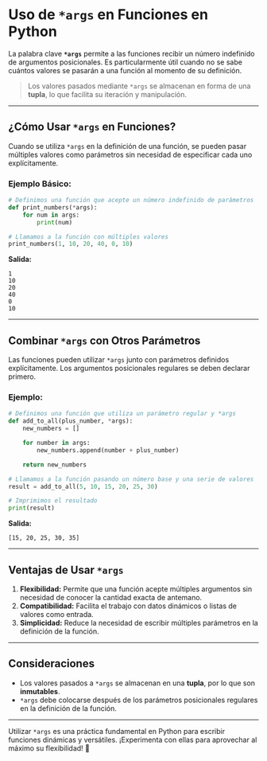 # Uso de `*args` en Funciones en Python

La palabra clave **`*args`** permite a las funciones recibir un número indefinido de argumentos posicionales. Es particularmente útil cuando no se sabe cuántos valores se pasarán a una función al momento de su definición.

> Los valores pasados mediante `*args` se almacenan en forma de una **tupla**, lo que facilita su iteración y manipulación.

---

## ¿Cómo Usar `*args` en Funciones?

Cuando se utiliza `*args` en la definición de una función, se pueden pasar múltiples valores como parámetros sin necesidad de especificar cada uno explícitamente.

### Ejemplo Básico:

```python
# Definimos una función que acepte un número indefinido de parámetros
def print_numbers(*args):
    for num in args:
        print(num)

# Llamamos a la función con múltiples valores
print_numbers(1, 10, 20, 40, 0, 10)
```

**Salida:**

```
1
10
20
40
0
10
```

---

## Combinar `*args` con Otros Parámetros

Las funciones pueden utilizar `*args` junto con parámetros definidos explícitamente. Los argumentos posicionales regulares se deben declarar primero.

### Ejemplo:

```python
# Definimos una función que utiliza un parámetro regular y *args
def add_to_all(plus_number, *args):
    new_numbers = []

    for number in args:
        new_numbers.append(number + plus_number)

    return new_numbers

# Llamamos a la función pasando un número base y una serie de valores
result = add_to_all(5, 10, 15, 20, 25, 30)

# Imprimimos el resultado
print(result)
```

**Salida:**

```
[15, 20, 25, 30, 35]
```

---

## Ventajas de Usar `*args`

1. **Flexibilidad:** Permite que una función acepte múltiples argumentos sin necesidad de conocer la cantidad exacta de antemano.
2. **Compatibilidad:** Facilita el trabajo con datos dinámicos o listas de valores como entrada.
3. **Simplicidad:** Reduce la necesidad de escribir múltiples parámetros en la definición de la función.

---

## Consideraciones

- Los valores pasados a `*args` se almacenan en una **tupla**, por lo que son **inmutables**.
- `*args` debe colocarse después de los parámetros posicionales regulares en la definición de la función.

---

Utilizar `*args` es una práctica fundamental en Python para escribir funciones dinámicas y versátiles. ¡Experimenta con ellas para aprovechar al máximo su flexibilidad! 🚀
